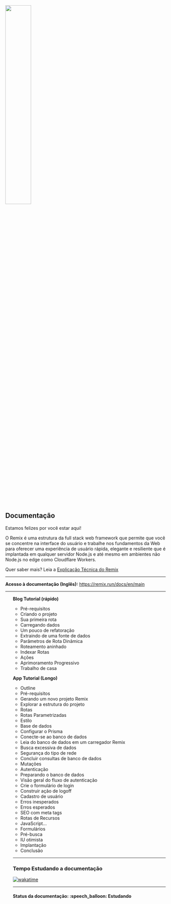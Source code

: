 <img src="img/jest-logo.png" width="40%">
<h2>Documentação</h2>

<p>Estamos felizes por você estar aqui!</p>

<p>O Remix é uma estrutura da full stack web framework que permite que você se concentre na interface do usuário e trabalhe nos fundamentos da Web para oferecer uma experiência de usuário rápida, elegante e resiliente que é implantada em qualquer servidor Node.js e até mesmo em ambientes não Node.js no edge como Cloudflare Workers.</p>

<p>Quer saber mais? Leia a <a href="https://remix.run/pages/technical-explanation">Explicação Técnica do Remix</a></p>

<hr>

<strong>Acesso à documentação (Inglês):</strong> <a href="https://remix.run/docs/en/main">https://remix.run/docs/en/main</a>

<hr>

<ul>
  <strong>Blog Tutorial (rápido)</strong>
  <ul>
    <li>Pré-requisitos</li>
    <li>Criando o projeto</li>
    <li>Sua primeira rota</li>
    <li>Carregando dados</li>
    <li>Um pouco de refatoração</li>
    <li>Extraindo de uma fonte de dados</li>
    <li>Parâmetros de Rota Dinâmica</li>
    <li>Roteamento aninhado</li>
    <li>Indexar Rotas</li>
    <li>Ações</li>
    <li>Aprimoramento Progressivo</li>
    <li>Trabalho de casa</li>
  </ul>
</ul>

<ul>
  <strong>App Tutorial (Longo)</strong>
  <ul>
    <li>Outline</li>
    <li>Pré-requisitos</li>
    <li>Gerando um novo projeto Remix</li>
    <li>Explorar a estrutura do projeto</li>
    <li>Rotas</li>
    <li>Rotas Parametrizadas</li>
    <li>Estilo</li>
    <li>Base de dados</li>
    <li>Configurar o Prisma</li>
    <li>Conecte-se ao banco de dados</li>
    <li>Leia do banco de dados em um carregador Remix</li>
    <li>Busca excessiva de dados</li>
    <li>Segurança do tipo de rede</li>
    <li>Concluir consultas de banco de dados</li>
    <li>Mutações</li>
    <li>Autenticação</li>
    <li>Preparando o banco de dados</li>
    <li>Visão geral do fluxo de autenticação</li>
    <li>Crie o formulário de login</li>
    <li>Construir ação de logoff</li>
    <li>Cadastro de usuário</li>
    <li>Erros inesperados</li>
    <li>Erros esperados</li>
    <li>SEO com meta tags</li>
    <li>Rotas de Recursos</li>
    <li>JavaScript...</li>
    <li>Formulários</li>
    <li>Pré-busca</li>
    <li>IU otimista</li>
    <li>Implantação</li>
    <li>Conclusão</li>
</ul>

<hr>

<h3>Tempo Estudando a documentação</h3>

<p>
  <a href="https://wakatime.com/badge/github/EdiJunior88/Remix_Documentacao">
    <img src="https://wakatime.com/badge/github/EdiJunior88/Remix_Documentacao.svg" alt="wakatime">
  </a>
</p>

<hr>

<h4><b>Status da documentação:</b> :speech_balloon: Estudando</h4>